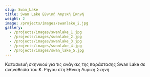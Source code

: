 ```yaml
---
slug: Swan_Lake
title: Swan Lake Εθνική Λυρική Σκηνή
weight: 2
image: /projects/images/swanlake_2.jpg
gallery:
  - /projects/images/swanlake_1.jpg
  - /projects/images/swanlake_2.jpg
  - /projects/images/swanlake_3.jpg
  - /projects/images/swanlake_4.jpg
  - /projects/images/swan_lake_5.jpg
---
```

Κατασκευή σκηνικού για τις ανάγκες της παράστασης Swan Lake σε σκηνοθεσία του Κ. Ρήγου στη Εθνική Λυρική Σκηνή
